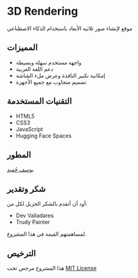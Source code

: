 # 3D Rendering

موقع لإنشاء صور ثلاثية الأبعاد باستخدام الذكاء الاصطناعي

## المميزات

- واجهة مستخدم سهلة وبسيطة
- دعم اللغة العربية
- إمكانية تكبير النافذة وعرض ملء الشاشة
- تصميم متجاوب مع جميع الأجهزة

## التقنيات المستخدمة

- HTML5
- CSS3
- JavaScript
- Hugging Face Spaces

## المطور

[يوسف حُميد](https://behance.net/yosfgfx)

## شكر وتقدير

أود أن أتقدم بالشكر الجزيل لكل من:
- Dev Valladares
- Trudy Painter

لمساهمتهم القيمة في هذا المشروع.

## الترخيص

هذا المشروع مرخص تحت [MIT License](LICENSE)